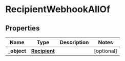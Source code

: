 

# RecipientWebhookAllOf

## Properties

Name | Type | Description | Notes
------------ | ------------- | ------------- | -------------
**_object** | [**Recipient**](Recipient.md) |  |  [optional]



